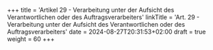 +++
title = 'Artikel 29 - Verarbeitung unter der Aufsicht des Verantwortlichen oder des Auftragsverarbeiters'
linkTitle = 'Art. 29 - Verarbeitung unter der Aufsicht des Verantwortlichen oder des Auftragsverarbeiters'
date = 2024-08-27T20:31:53+02:00
draft = true
weight = 60
+++
